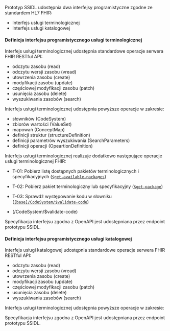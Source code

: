 Prototyp SSIDL udostępnia dwa interfejsy programistyczne zgodne ze standardem HL7 FHIR:
* Interfejs usługi terminologicznej
* Interfejs usługi katalogowej

#### Definicja interfejsu programistycznego usługi terminologicznej

Interfejs usługi terminologicznej udostępnia standardowe operacje serwera FHIR RESTful API:
* odczytu zasobu (read)
* odczytu wersji zasobu (vread)
* utowrzenia zasobu (create)
* modyfikacji zasobu (update)
* częściowej modyfikacji zasobu (patch)
* usunięcia zasobu (delete)
* wyszukiwania zasobów (search)

Interfejs usługi terminologicznej udostępnia powyższe operacje w zakresie:
* słowników (CodeSystem)
* zbiorów wartości (ValueSet)
* mapowań (ConceptMap)
* definicji struktur (structureDefinition)
* definicji parametrów wyszukiwania (SearchParameters)
* definicji operacji (OpeartionDefinition)

Interfejs usługi terminologicznej realizuje dodatkowo następujące operacje usługi terminologicznej FHIR:
* T-01: Pobierz listę dostępnych pakietów terminologicznych i specyfikacyjnych ([`$get-available-packages`](OperationDefinition-SsidlGetAvailablePackages.html))
* T-02: Pobierz pakiet terminologiczny lub specyfikacyjny ([`$get-package`](OperationDefinition-SsidlGetPackage.html))
* T-03: Sprawdź występowanie kodu w słowniku ([`[base]/CodeSystem/$validate-code`](http://hl7.org/fhir/OperationDefinition/CodeSystem-validate-code))


* (/CodeSystem/$validate-code)

Specyfikacja interfejsu zgodna z OpenAPI jest udostępniana przez endpoint prototypu SSIDL.

#### Definicja interfejsu programistycznego usługi katalogowej

Interfejs usługi katalogowej udostępnia standardowe operacje serwera FHIR RESTful API:
* odczytu zasobu (read)
* odczytu wersji zasobu (vread)
* utowrzenia zasobu (create)
* modyfikacji zasobu (update)
* częściowej modyfikacji zasobu (patch)
* usunięcia zasobu (delete)
* wyszukiwania zasobów (search)

Interfejs usługi terminologicznej udostępnia powyższe operacje w zakresie:



Specyfikacja interfejsu zgodna z OpenAPI jest udostępniana przez endpoint prototypu SSIDL.

